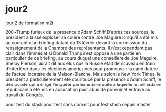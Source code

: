# jour2
jour 2 de formation m2i

200~Trump furieux de la présence d’Adam Schiff
D’après ces sources, le président a laissé exploser sa colère contre Joe Maguire lorsqu’il a été mis au courant d’un briefing datant du 13 février devant la commission du renseignement de la Chambre des représentants. Il n’est cependant pas clair dans l’immédiat si Donald Trump s’est opposé à une partie en particulier de ce briefing, au cours duquel une conseillère de Joe Maguire, Shelby Pierson, aurait dit aux élus que la Russie était de nouveau en train d’interférer dans les élections américaines pour promouvoir la candidature de l’actuel locataire de la Maison-Blanche.
Mais selon le New York Times, le président a particulièrement été courroucé par la présence d’Adam Schiff, le démocrate qui a dirigé l’enquête parlementaire suite à laquelle le milliardaire républicain a été mis en accusation pour abus de pouvoir et entrave au travail du Congrès.

pour test du stash
pour test sans commit
pour test stash depuis master
